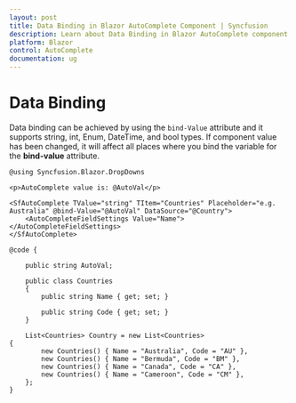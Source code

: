 ```yaml
---
layout: post
title: Data Binding in Blazor AutoComplete Component | Syncfusion 
description: Learn about Data Binding in Blazor AutoComplete component of Syncfusion, and more details.
platform: Blazor
control: AutoComplete
documentation: ug
---
```


# Data Binding

Data binding can be achieved by using the `bind-Value` attribute and it supports string, int, Enum, DateTime, and bool types. If component value has been changed, it will affect all places where you bind the variable for the **bind-value** attribute.

```cshtml
@using Syncfusion.Blazor.DropDowns

<p>AutoComplete value is: @AutoVal</p>

<SfAutoComplete TValue="string" TItem="Countries" Placeholder="e.g. Australia" @bind-Value="@AutoVal" DataSource="@Country">
    <AutoCompleteFieldSettings Value="Name"></AutoCompleteFieldSettings>
</SfAutoComplete>

@code {

    public string AutoVal;

    public class Countries
    {
        public string Name { get; set; }

        public string Code { get; set; }
    }

    List<Countries> Country = new List<Countries>
{
        new Countries() { Name = "Australia", Code = "AU" },
        new Countries() { Name = "Bermuda", Code = "BM" },
        new Countries() { Name = "Canada", Code = "CA" },
        new Countries() { Name = "Cameroon", Code = "CM" },
    };
}
```
